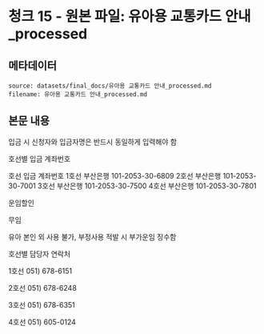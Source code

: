 # 청크 15 - 원본 파일: 유아용 교통카드 안내_processed

## 메타데이터

```
source: datasets/final_docs/유아용 교통카드 안내_processed.md
filename: 유아용 교통카드 안내_processed.md
```

## 본문 내용

입금 시 신청자와 입금자명은 반드시 동일하게 입력해야 함

호선별 입금 계좌번호

호선 입금 계좌번호 1호선 부산은행 101-2053-30-6809 2호선 부산은행 101-2053-30-7001 3호선 부산은행 101-2053-30-7500 4호선 부산은행 101-2053-30-7801

운임할인

무임

유아 본인 외 사용 불가, 부정사용 적발 시 부가운임 징수함

호선별 담당자 연락처

1호선 051) 678-6151

2호선 051) 678-6248

3호선 051) 678-6351

4호선 051) 605-0124